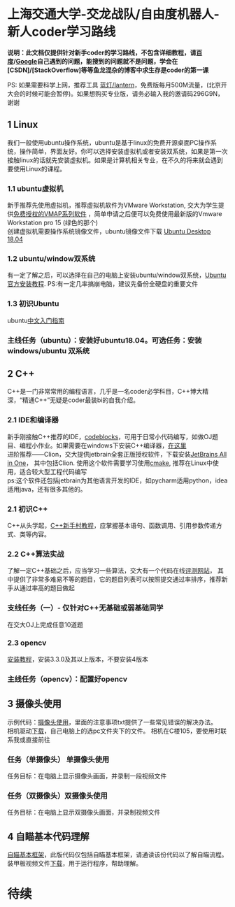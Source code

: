 
# 上海交通大学-交龙战队/自由度机器人-新人coder学习路线<br>
**说明：此文档仅提供针对新手coder的学习路线，不包含详细教程，请[百度](www.baidu.com)/[Google](www.google.com)自己遇到的问题，能搜到的问题就不是问题，学会在[CSDN]/[StackOverflow]等等鱼龙混杂的博客中求生存是coder的第一课**<br>

PS: 如果需要科学上网，推荐工具 [蓝灯/lantern](https://github.com/getlantern/download)，免费版每月500M流量，(北京开大会的时候可能会暂停)。如果想购买专业版，请务必输入我的邀请码296G9N，谢谢
## 1 Linux
我们一般使用ubuntu操作系统，ubuntu是基于linux的免费开源桌面PC操作系统，操作简单，界面友好。你可以选择安装虚拟机或者安装双系统，如果是第一次接触linux的话就先安装虚拟机。如果是计算机相关专业，在不久的将来就会遇到要使用Linux的课程。

### 1.1 ubuntu虚拟机
新手推荐先使用虚拟机，推荐虚拟机软件为VMware Workstation, 交大为学生提供[免费授权的VMAP系列软件](http://vmap.sjtu.edu.cn/) ，简单申请之后便可以免费使用最新版的Vmware Workstation pro 15 (绿色的那个)<br>
创建虚拟机需要操作系统镜像文件，ubuntu镜像文件下载 [Ubuntu Desktop 18.04](https://www.ubuntu.com/download/desktop)<br>

### 1.2 ubuntu/window双系统
有一定了解之后，可以选择在自己的电脑上安装ubuntu/window双系统，[Ubuntu官方安装教程](https://tutorials.ubuntu.com/tutorial/tutorial-create-a-usb-stick-on-windows?_ga=2.147366260.2141779721.1542328276-1363744011.1542328276#0). PS:有一定几率搞崩电脑，建议先备份全硬盘的重要文件<br>

### 1.3 初识Ubuntu
ubuntu[中文入门指南](https://wiki.ubuntu.com.cn/Ubuntu%E6%A1%8C%E9%9D%A2%E5%85%A5%E9%97%A8%E6%8C%87%E5%8D%97)<br>

### 主线任务（ubuntu）：安装好ubuntu18.04。可选任务：安装windows/ubuntu 双系统

## 2 C++
C++是一门非常常用的编程语言，几乎是一名coder必学科目，C++博大精深，“精通C++”无疑是coder最装bi的自我介绍。

### 2.1 IDE和编译器
新手刚接触C++推荐的IDE，[codeblocks](http://www.codeblocks.org/downloads)，可用于日常小代码编写，如做OJ题目、编程小作业。如果需要在windows下安装C++编译器，[在这里](http://www.mingw-w64.org/doku.php/download) <br>
进阶推荐——Clion，交大提供jetbrain全套正版授权软件，下载安装[JetBrains All in One](http://lic.si.sjtu.edu.cn/Softs/good/id/1625)，
其中包括Clion. 使用这个软件需要学习使用[cmake](https://www.cnblogs.com/cv-pr/p/6206921.html), 推荐在Linux中使用，适合较大型工程代码编写<br>
ps:这个软件还包括jetbrain为其他语言开发的IDE，如pycharm适用python，idea适用java，还有很多其他的。<br>


### 2.1 初识C++
C++从头学起，[C++新手村教程](http://www.runoob.com/cplusplus/cpp-tutorial.html)，应掌握基本语句、函数调用、引用参数传递方式、类等内容。

### 2.2 C++算法实战
了解一定C++基础之后，应当学习一些算法，交大有一个代码在线[评测网站](https://acm.sjtu.edu.cn/OnlineJudge/problems)，
其中提供了非常多难易不等的题目，它的题目列表可以按照提交通过率排序，推荐新手从通过率高的题目做起<br>

### 支线任务（一）- 仅针对C++无基础或弱基础同学 <br>
  在交大OJ上完成任意10道题

### 2.3 opencv
[安装教程](https://docs.opencv.org/master/d7/d9f/tutorial_linux_install.html)，安装3.3.0及其以上版本，不要安装4版本

### 主线任务（opencv）：配置好opencv

## 3 摄像头使用
示例代码：[摄像头使用](https://github.com/ZhikunWei/SJTU_VISION_GROUP)，里面的注意事项txt提供了一些常见错误的解决办法。<br>
相机驱动[下载](https://github.com/ZhikunWei/SJTU_VISION_GROUP/tree/master/%E7%9B%B8%E6%9C%BA%E9%A9%B1%E5%8A%A8)，自己电脑上的选pc文件夹下的文件。
相机在C楼105，要使用时联系我或直接前往

### 任务（单摄像头） 单摄像头使用 <br>
任务目标：在电脑上显示摄像头画面，并录制一段视频文件

### 任务（双摄像头）双摄像头使用 <br>
任务目标：在电脑上显示双摄像头画面，并录制视频文件


## 4 自瞄基本代码理解
[自瞄基本框架](https://github.com/ZhikunWei/SJTU_VISION_GROUP/tree/master/stereovision_from_cameras_and_videoFiles)，此版代码仅包括自瞄基本框架，请通读该份代码以了解自瞄流程。<br>
装甲板视频文件[下载](https://github.com/ZhikunWei/SJTU_VISION_GROUP/tree/master/videos)，用于运行程序，帮助理解。<br>

# 待续
